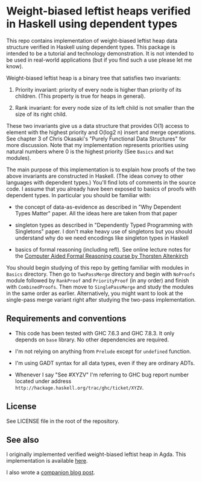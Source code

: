 Weight-biased leftist heaps verified in Haskell using dependent types
=====================================================================

This repo contains implementation of weight-biased leftist heap data
structure verified in Haskell using dependent types. This package is
intended to be a tutorial and technology demonstration. It is not
intended to be used in real-world applications (but if you find such a
use please let me know).

Weight-biased leftist heap is a binary tree that satisfies two
invariants:

  1. Priority invariant: priority of every node is higher than
     priority of its children. (This property is true for heaps in
     general).

  2. Rank invariant: for every node size of its left child is not
     smaller than the size of its right child.

These two invariants give us a data structure that provides O(1)
access to element with the highest priority and O(log2 n) insert and
merge operations. See chapter 3 of Chris Okasaki's "Purely Functional
Data Structures" for more discussion. Note that my implementation
represents priorities using natural numbers where 0 is the highest
priority (See `Basics` and `Nat` modules).

The main purpose of this implementation is to explain how proofs of
the two above invariants are constructed in Haskell. (The ideas
convey to other languages with dependent types.) You'll find lots of
comments in the source code. I assume that you already have been
exposed to basics of proofs with dependent types. In particular
you should be familiar with:

  * the concept of data-as-evidence as described in "Why Dependent
    Types Matter" paper. All the ideas here are taken from that
    paper

  * singleton types as described in "Dependently Typed Programming
    with Singletons" paper. I don't make heavy use of singletons but
    you should understand why do we need encodings like singleton
    types in Haskell

  * basics of formal reasoning (including refl). See online lecture
    notes for the [Computer Aided Formal Reasoning course by Thorsten
    Altenkirch](http://www.cs.nott.ac.uk/~txa/g53cfr/)

You should begin studying of this repo by getting familiar with
modules in `Basics` directory. Then go to `TwoPassMerge` directory and
begin with `NoProofs` module followed by `RankProof` and
`PriorityProof` (in any order) and finish with `CombinedProofs`. Then
move to `SinglePassMerge` and study the modules in the same order as
earlier. Alternatively, you might want to look at the single-pass
merge variant right after studying the two-pass implementation.

## Requirements and conventions

  * This code has been tested with GHC 7.6.3 and GHC 7.8.3. It only
    depends on `base` library. No other dependencies are required.

  * I'm not relying on anything from `Prelude` except for
    `undefined` function.

  * I'm using GADT syntax for all data types, even if they are
    ordinary ADTs.

  * Whenever I say "See #XYZV" I'm referring to GHC bug report number
    located under address `http://hackage.haskell.org/trac/ghc/ticket/XYZV`.

## License

See LICENSE file in the root of the repository.

## See also

I originally implemented verified weight-biased leftist heap in
Agda. This implementation is available
[here](https://github.com/jstolarek/dep-typed-wbl-heaps).

I also wrote a [companion blog post](http://lambda.jstolarek.com/2014/10/weight-biased-leftist-heaps-verified-in-haskell-using-dependent-types/).

